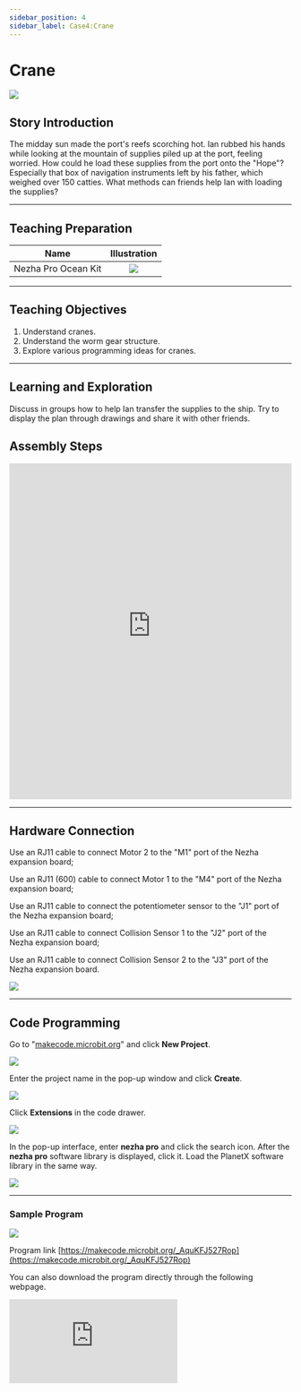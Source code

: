 ```yaml
---
sidebar_position: 4
sidebar_label: Case4:Crane
---
```


# Crane

![](https://wiki-media-ef.oss-cn-hongkong.aliyuncs.com/docs/microbit/building-blocks/nezha-pro-ocean-kit/tupian/nezha-pro-ocean-kit-step-04-00.png.png)


## Story Introduction
The midday sun made the port's reefs scorching hot. Ian rubbed his hands while looking at the mountain of supplies piled up at the port, feeling worried. How could he load these supplies from the port onto the "Hope"? Especially that box of navigation instruments left by his father, which weighed over 150 catties. What methods can friends help Ian with loading the supplies?

---

## Teaching Preparation

| Name | Illustration |
| :----: | :--------------: |
| Nezha Pro Ocean Kit | ![](https://wiki-media-ef.oss-cn-hongkong.aliyuncs.com/docs/microbit/building-blocks/nezha-pro-ocean-kit/nezha-pro-ocean-kit-products-introduction-002.png.png) |

---
## Teaching Objectives
1. Understand cranes.
2. Understand the worm gear structure.
3. Explore various programming ideas for cranes.

---
## Learning and Exploration

Discuss in groups how to help Ian transfer the supplies to the ship. Try to display the plan through drawings and share it with other friends.


## Assembly Steps

<embed src="https://wiki-media-ef.oss-cn-hongkong.aliyuncs.com/docs/microbit/building-blocks/nezha-pro-ocean-kit/setup-diagram/case04/nezha-pro-ocean-kit-step-04-1.png.pdf" type="application/pdf" width="100%" height="600px" />

---
## Hardware Connection

Use an RJ11 cable to connect Motor 2 to the "M1" port of the Nezha expansion board;

Use an RJ11 (600) cable to connect Motor 1 to the "M4" port of the Nezha expansion board;

Use an RJ11 cable to connect the potentiometer sensor to the "J1" port of the Nezha expansion board;

Use an RJ11 cable to connect Collision Sensor 1 to the "J2" port of the Nezha expansion board;

Use an RJ11 cable to connect Collision Sensor 2 to the "J3" port of the Nezha expansion board.


![](https://wiki-media-ef.oss-cn-hongkong.aliyuncs.com/docs/microbit/building-blocks/nezha-pro-ocean-kit/setup-diagram/case03/nezha-pro-ocean-kit-step-03-3.png.png)

---
## Code Programming

Go to "[makecode.microbit.org](https://makecode.microbit.org)" and click **New Project**.

![](https://wiki-media-ef.oss-cn-hongkong.aliyuncs.com/docs/microbit/building-blocks/microbit-space-science-kit/images/microbit-space-science-kit-case01-07.png)

Enter the project name in the pop-up window and click **Create**.

![](https://wiki-media-ef.oss-cn-hongkong.aliyuncs.com/docs/microbit/building-blocks/microbit-space-science-kit/images/microbit-space-science-kit-case01-11.png)

Click **Extensions** in the code drawer.

![](https://wiki-media-ef.oss-cn-hongkong.aliyuncs.com/docs/microbit/building-blocks/microbit-space-science-kit/images/microbit-space-science-kit-case01-09.png)

In the pop-up interface, enter **nezha pro** and click the search icon. After the **nezha pro** software library is displayed, click it. Load the PlanetX software library in the same way.

![](https://wiki-media-ef.oss-cn-hongkong.aliyuncs.com/docs/microbit/building-blocks/microbit-space-science-kit/images/microbit-space-science-kit-case01-10.png)

---
### Sample Program

![](https://wiki-media-ef.oss-cn-hongkong.aliyuncs.com/docs/microbit/building-blocks/nezha-pro-ocean-kit/setup-diagram/nezha-pro-ocean-kit-04.png)

Program link
[https://makecode.microbit.org/_AquKFJ527Rop](https://makecode.microbit.org/_AquKFJ527Rop)

You can also download the program directly through the following webpage.

<div
    style={{
        position: 'relative',
        paddingBottom: '60%',
        overflow: 'hidden',
    }}
>
    <iframe
        src="https://makecode.microbit.org/_AquKFJ527Rop"
        frameborder="0"
        sandbox="allow-popups allow-forms allow-scripts allow-same-origin"
        style={{
            position: 'absolute',
            width: '100%',
            height: '100%',
        }}
    />
</div>

---
### Download Program

Use a USB cable to connect the PC and micro:bit V2.

![](https://wiki-media-ef.oss-cn-hongkong.aliyuncs.com/docs/microbit/building-blocks/microbit-space-science-kit/images/microbit-space-science-kit-manual03.gif)

After successful connection, a drive named MICROBIT will be recognized on the computer.

![](https://wiki-media-ef.oss-cn-hongkong.aliyuncs.com/docs/microbit/building-blocks/microbit-space-science-kit/images/microbit-space-science-kit-manual06.png)

Click![](https://wiki-media-ef.oss-cn-hongkong.aliyuncs.com/docs/microbit/building-blocks/microbit-space-science-kit/images/microbit-space-science-kit-manual07.png)in the lower left corner and select**Connect Device**.

![](https://wiki-media-ef.oss-cn-hongkong.aliyuncs.com/docs/microbit/building-blocks/microbit-space-science-kit/images/microbit-space-science-kit-manual11.png)

Click![](https://wiki-media-ef.oss-cn-hongkong.aliyuncs.com/docs/microbit/building-blocks/microbit-space-science-kit/images/microbit-space-science-kit-manual08.png).

![](https://wiki-media-ef.oss-cn-hongkong.aliyuncs.com/docs/microbit/building-blocks/microbit-space-science-kit/images/microbit-space-science-kit-manual12.png)

Click![](https://wiki-media-ef.oss-cn-hongkong.aliyuncs.com/docs/microbit/building-blocks/microbit-space-science-kit/images/microbit-space-science-kit-manual09.png).

![](https://wiki-media-ef.oss-cn-hongkong.aliyuncs.com/docs/microbit/building-blocks/microbit-space-science-kit/images/microbit-space-science-kit-manual13.png)

In the pop-up window, select **BBC micro:bit CMSIS-DAP**, then select **Connect**. At this point, our micro:bit has been successfully connected.

![](https://wiki-media-ef.oss-cn-hongkong.aliyuncs.com/docs/microbit/building-blocks/microbit-space-science-kit/images/microbit-space-science-kit-manual14.png)

Click **Download Program**

![](https://wiki-media-ef.oss-cn-hongkong.aliyuncs.com/docs/microbit/building-blocks/microbit-space-science-kit/images/microbit-space-science-kit-manual10.png)

---
## Case Demonstration

When the feedback value of the potentiometer sensor is lower than 300, Motor 2 will start rotating at 100% speed;

When the feedback value is higher than 700, Motor 2 will start rotating at -100% speed;

If the value is between the two, Motor 2 will stop.

If the collision sensor at port "J2" is pressed, Motor 1 will start rotating at 100% speed;

If the collision sensor at port "J3" is pressed, Motor 1 will start rotating at -100% speed.

In other cases, Motor 1 will stop.


![](https://wiki-media-ef.oss-cn-hongkong.aliyuncs.com/docs/microbit/building-blocks/nezha-pro-ocean-kit/GIF/nezha-pro-ocean-kit-step-04-00.png.gif)

---
## Extended Knowledge

### Crane: Technological Evolution from Ancient to Modern Times
#### I. Origin of Ancient Lifting Tools (BCE — Middle Ages)

**Embryonic Forms Driven by Manpower and Animal Power**

1. Lever and pulley systems: In the 3rd century BCE, the ancient Greek scholar Archimedes put forward the lever principle. The ancient Egyptians used levers to transport pyramid stones; during the same period, the pulley (embryo of pulley block) appeared in China's Warring States Period, used for lifting water and transporting heavy objects.

2. Roman "Polyspaston" crane: In the 1st century CE, the Romans invented the multi-pulley crane (Polyspaston) driven by manpower or animal power, which lifted heavy objects through ropes and winches, often used in construction (such as the construction of the Colosseum).

**Material Structure and Power Limitations**

1. Lifting tools were mainly made of wood, with a load capacity usually not exceeding 10 tons. They relied on manpower or animal power for driving, with low efficiency and limited application scenarios.

#### II. Mechanized Breakthroughs in the Industrial Revolution (18th — 19th Centuries)

**Application of Steam Power**

1. The first steam crane: At the end of the 18th century, British engineer William Armstrong invented a fixed crane powered by steam, used for loading and unloading goods at ports, with a load capacity increased to over 20 tons.

2. Innovation in railways and ports: In the 1830s, steam-driven rail cranes became popular in British railway construction; in the 1850s, port steam cranes (such as "steam winches") realized large-scale cargo loading and unloading.

**Metal Structure and Rotating Design**

1. In the mid-19th century, steel replaced wood as the main material of cranes, greatly improving structural strength; in the 1870s, French engineers invented steam cranes that could rotate 360 degrees, expanding the operating range.

#### III. 20th Century: Specialization and Diversified Development

**Popularization of Internal Combustion Engine and Electric Drive**

1. Birth of mobile cranes: In the 1910s, the United States launched wheeled cranes driven by internal combustion engines (such as improved versions of "steam shovels"); in the 1920s, crawler cranes (such as modified Caterpillar bulldozers) were suitable for complex terrains.

2. Electric drive and tower cranes: In the 1930s, electric drive cranes became popular in factories and construction sites; in the 1950s, tower cranes (such as early models of Germany's Liebherr) became core equipment for high-rise building construction due to their adjustable height and large lifting capacity.

**Technical Segmentation and Load Breakthroughs**

1. Port-specific equipment: In the 1960s, container cranes (bridge cranes) appeared, with a single spreader load of over 30 tons, promoting a revolution in global maritime transportation efficiency.

2. Super-large cranes: In the 1980s, Germany's Liebherr launched the LR 13000 crawler crane, with a maximum lifting capacity exceeding 3,000 tons, used for wind power equipment and heavy industrial installation.

#### IV. Modern Cranes: Intelligence and Greenization (21st Century to Present)

1. Application of intelligent technologies
Equipped with sensors and automatic control systems to realize load monitoring and anti-sway control (such as Japan's Tadano intelligent cranes); some models support remote control or drone-assisted positioning.

2. New energy and environmental protection design
Electric cranes (such as those modified from BYD electric truck chassis) are popular in urban construction with zero emissions; hydrogen fuel cranes (such as the pilot project of France's Air Liquide) have entered the research and development stage.

3. Special equipment for extreme scenarios
Deep-sea engineering cranes (such as Singapore's SSCV Thialf) have a maximum lifting capacity of 14,000 tons, used for submarine pipeline laying; space cranes (such as NASA's "Perseverance" robotic arm) are applied in planetary exploration.

**Key Milestone Timeline**

| Period | Event |
| --- | --- |
| 3rd century BCE | The lever principle was applied in ancient Greece, and pulleys appeared in China |
| 1784 | William Armstrong invented the first steam crane |
| 1860 | Steel structure cranes replaced wooden structures |
| 1925 | Crawler cranes were first used in engineering construction |
| 1955 | Tower cranes became popular in high-rise buildings |
| 2010 | Intelligent control systems became standard in cranes |

From ancient levers to modern intelligent equipment, the development history of cranes is essentially the iteration history of power, materials, and control technologies, continuously promoting human engineering capabilities to challenge the limits.
